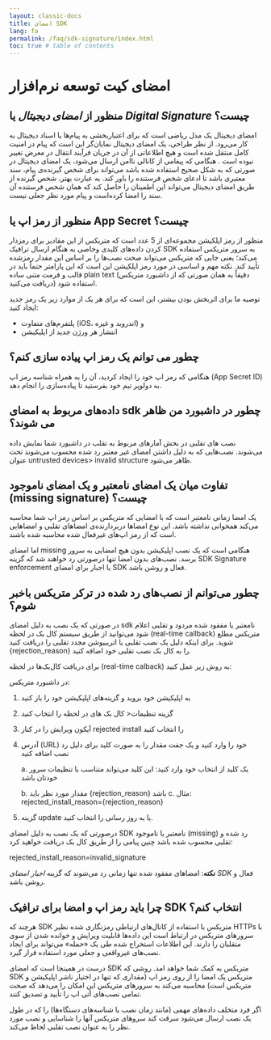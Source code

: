 ```yaml
---
layout: classic-docs
title: امضای SDK
lang: fa
permalink: /faq/sdk-signature/index.html
toc: true # table of contents
---
```


# امضای کیت توسعه نرم‌افزار

## منظور از *امضای دیجیتال* یا *Digital Signature* چیست؟

امضای دیجیتال یک مدل ریاضی است که برای اعتباربخشی به پیام‌ها یا اسناد دیجیتال به کار می‌رود. از نظر طراحی، یک امضای دیجیتال نمایان‌گر این است که پیام در امنیت کامل منتقل شده است و هیچ اطلاعاتی از آن در جریان فرآیند انتقال در معرض تغییر نبوده است . هنگامی که پیغامی از کانالی ناامن ارسال می‌شود، یک امضای دیجیتال در صورتی که به شکل صحیح استفاده شده باشد می‌تواند برای شخص گیرنده‌ی پیام، سند معتبری باشد تا ادعای شخص فرستنده را باور کند. به عبارت بهتر، شخص گیرنده از طریق امضای دیجیتال می‌تواند این اطمینان را حاصل کند که همان شخص فرستنده آن سند را امضا کرده‌است و پیام مورد نظر جعلی نیست.

## منظور از **رمز اپ** یا **App Secret** چیست؟

منظور از رمز اپلکیشن مجموعه‌ای از 5 عدد است که متریکس از این مقادیر برای رمزدار کردن داده‌های کلیدی وخاصی به هنگام ارسال ترافیک SDK به سرور متریکس استفاده می‌کند؛ یعنی جایی که متریکس می‌تواند صحت نصب‌ها را بر اساس این مقدار رمزشده تأیید کند. نکته مهم و اساسی در مورد رمز اپلکیشن این است که این پارامتر حتماً باید در قالب و فرمت متنی ساده plain text  (دقیقاً به همان صورتی که از داشبورد متریکس دریافت می‌کنید) استفاده شود.

توصیه ما برای اثربخش بودن بیشتر، این است که برای هر یک از موارد زیر یک رمز جدید ایجاد کنید:

-	پلتفرم‌های متفاوت (iOS، اندروید و غیره) و
-	انتشار هر ورژن جدید از اپلیکیشن

## چطور می توانم یک رمز اپ پیاده سازی کنم؟

هنگامی که رمز اپ خود را ایجاد کردید، آن را به همراه شناسه رمز اپ (App Secret ID) به دولوپر تیم خود بفرستید تا پیاده‌سازی را انجام دهد.

## داده‌های مربوط به امضای sdk چطور در داشبورد من ظاهر می شوند؟

نصب های تقلبی در بخش آمارهای مربوط به تقلب در داشبورد شما نمایش داده می‌شوند. نصب‌هایی که به دلیل داشتن امضای غیر معتبر رد شده محسوب می‌شوند تحت عنوان untrusted devices> invalid structure ظاهر می‌شود. 

## تفاوت میان یک امضای نامعتبر و یک امضای ناموجود (missing signature) چیست؟

یک امضا زمانی نامعتبر است که با امضایی که متریکس بر اساس رمز اپ شما محاسبه می‌کند همخوانی نداشته باشد. این نوع امضاها دربردارنده‌ی امضاهای تقلبی و امضاهایی است که از رمز اپ‌های غیرفعال شده محاسبه شده باشند.

اما امضای missing هنگامی است که یک نصب اپلیکیشن بدون هیچ امضایی به سرور برسد. نصب‌های بدون امضا تنها درصورتی رد خواهند شد که گزینه SDK Signature enforcement یا اجبار برای امضای SDK فعال و روشن باشد.

## چطور می‌توانم از نصب‌های رد شده در ترکر متریکس باخبر شوم؟

در صورتی که یک نصب به دلیل امضای sdk نامعتبر یا مفقود شده مردود و تقلبی اعلام شود می‌توانید از طریق سیستم کال بک در لحظه (real-time callback) متریکس مطلع شوید. برای اینکه دلیل یک نصب تقلبی یا اتریبیوشن مجدد تقلبی را دریافت کنید {rejection_reason}  را به کال بک نصب تقلبی خود اضافه کنید.

برای دریافت کال‌بک‌ها در لحظه (real-time calback) به روش زیر عمل کنید:

در داشبورد متریکس:

1.	به اپلیکیشن خود بروید و گزینه‌های 
اپلیکیشن خود را باز کنید

2.	گزینه تنظیمات< کال بک های در لحظه را انتخاب کنید

3.	آیکون ویرایش را در کنار rejected install  را انتخاب کنید

4.	آدرس (URL) خود را وارد کنید و یک جفت مقدار را به صورت کلید برای دلیل رد نصب اضافه کنید

    a.	یک کلید از انتخاب خود وارد کنید: این کلید می‌تواند متناسب با تنظیمات سرور خودتان باشد

    b.	مقدار مورد نظر باید  {rejection_reason} باشد
    c.	مثال: rejected_install_reason={rejection_reason}
    
5.	گزینه update یا به روز رسانی را انتخاب کنید.

درصورتی که یک نصب به دلیل امضای SDK نامعتبر یا ناموجود (missing) رد شده و تقلبی محسوب شده باشد چنین پیامی را از طریق کال بک دریافت خواهید کرد:

rejected_install_reason=invalid_signature

**نکته**: امضاهای مفقود شده تنها زمانی رد می‌شوند که گزینه *اجبار امضای SDK* فعال و روشن باشد.

## چرا باید رمز اپ و امضا برای ترافیک SDK انتخاب کنم؟

هرچند که SDK متریکس با استفاده از کانال‌های ارتباطی رمزنگاری شده نظیر HTTPs با سرورهای متریکس در ارتباط است این داده‌ها قابلیت ویرایش و خوانده شدن از سوی متقلبان را دارند. این اطلاعات استخراج شده طی یک «حمله»  می‌تواند برای ایجاد نصب‌های غیرواقعی و جعلی مورد استفاده قرار گیرد.

درست در همینجا است که امضای SDK متریکس به کمک شما خواهد امد. روشی که SDK متریکس یک امضا را از روی رمز اپ (مقداری که تنها در اختیار ناشر اپلیکیشن و متریکس است) محاسبه می‌کند به سرورهای متریکس این امکان را می‌دهد که صحت تمامی نصب‌های آتی اپ را تأیید و تصدیق کنند.

اگر فرد متخلف داده‌های مهمی (مانند زمان نصب یا شناسه‌های دستگاه‌ها) را که در طول یک نصب ارسال می‌شود سرقت کند سروهای متریکس آنها را شناسایی و نصب مورد نظر را به عنوان نصب تقلبی لحاظ می‌کند.
